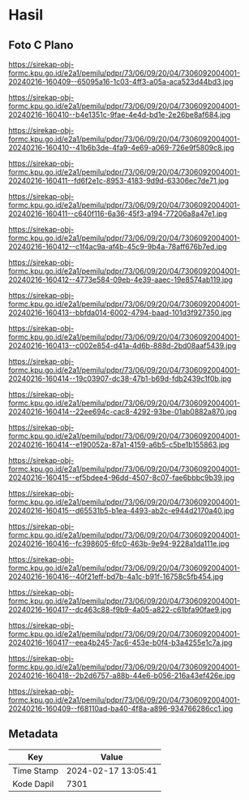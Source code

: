 # Hasil

## Foto C Plano

https://sirekap-obj-formc.kpu.go.id/e2a1/pemilu/pdpr/73/06/09/20/04/7306092004001-20240216-160409--65095a16-1c03-4ff3-a05a-aca523d44bd3.jpg

https://sirekap-obj-formc.kpu.go.id/e2a1/pemilu/pdpr/73/06/09/20/04/7306092004001-20240216-160410--b4e1351c-9fae-4e4d-bd1e-2e26be8af684.jpg

https://sirekap-obj-formc.kpu.go.id/e2a1/pemilu/pdpr/73/06/09/20/04/7306092004001-20240216-160410--41b6b3de-4fa9-4e69-a069-726e9f5809c8.jpg

https://sirekap-obj-formc.kpu.go.id/e2a1/pemilu/pdpr/73/06/09/20/04/7306092004001-20240216-160411--fd6f2e1c-8953-4183-9d9d-63306ec7de71.jpg

https://sirekap-obj-formc.kpu.go.id/e2a1/pemilu/pdpr/73/06/09/20/04/7306092004001-20240216-160411--c640f116-6a36-45f3-a194-77206a8a47e1.jpg

https://sirekap-obj-formc.kpu.go.id/e2a1/pemilu/pdpr/73/06/09/20/04/7306092004001-20240216-160412--c1f4ac9a-af4b-45c9-9b4a-78aff676b7ed.jpg

https://sirekap-obj-formc.kpu.go.id/e2a1/pemilu/pdpr/73/06/09/20/04/7306092004001-20240216-160412--4773e584-09eb-4e39-aaec-19e8574ab119.jpg

https://sirekap-obj-formc.kpu.go.id/e2a1/pemilu/pdpr/73/06/09/20/04/7306092004001-20240216-160413--bbfda014-6002-4794-baad-101d3f927350.jpg

https://sirekap-obj-formc.kpu.go.id/e2a1/pemilu/pdpr/73/06/09/20/04/7306092004001-20240216-160413--c002e854-d41a-4d6b-888d-2bd08aaf5439.jpg

https://sirekap-obj-formc.kpu.go.id/e2a1/pemilu/pdpr/73/06/09/20/04/7306092004001-20240216-160414--19c03907-dc38-47b1-b69d-fdb2439c1f0b.jpg

https://sirekap-obj-formc.kpu.go.id/e2a1/pemilu/pdpr/73/06/09/20/04/7306092004001-20240216-160414--22ee694c-cac8-4292-93be-01ab0882a870.jpg

https://sirekap-obj-formc.kpu.go.id/e2a1/pemilu/pdpr/73/06/09/20/04/7306092004001-20240216-160414--e190052a-87a1-4159-a6b5-c5be1b155863.jpg

https://sirekap-obj-formc.kpu.go.id/e2a1/pemilu/pdpr/73/06/09/20/04/7306092004001-20240216-160415--ef5bdee4-96dd-4507-8c07-fae6bbbc9b39.jpg

https://sirekap-obj-formc.kpu.go.id/e2a1/pemilu/pdpr/73/06/09/20/04/7306092004001-20240216-160415--d65531b5-b1ea-4493-ab2c-e944d2170a40.jpg

https://sirekap-obj-formc.kpu.go.id/e2a1/pemilu/pdpr/73/06/09/20/04/7306092004001-20240216-160416--fc398605-6fc0-463b-9e94-9228a1da111e.jpg

https://sirekap-obj-formc.kpu.go.id/e2a1/pemilu/pdpr/73/06/09/20/04/7306092004001-20240216-160416--40f21eff-bd7b-4a1c-b91f-16758c5fb454.jpg

https://sirekap-obj-formc.kpu.go.id/e2a1/pemilu/pdpr/73/06/09/20/04/7306092004001-20240216-160417--dc463c88-f9b9-4a05-a822-c61bfa90fae9.jpg

https://sirekap-obj-formc.kpu.go.id/e2a1/pemilu/pdpr/73/06/09/20/04/7306092004001-20240216-160417--eea4b245-7ac6-453e-b0f4-b3a4255e1c7a.jpg

https://sirekap-obj-formc.kpu.go.id/e2a1/pemilu/pdpr/73/06/09/20/04/7306092004001-20240216-160418--2b2d6757-a88b-44e6-b056-216a43ef426e.jpg

https://sirekap-obj-formc.kpu.go.id/e2a1/pemilu/pdpr/73/06/09/20/04/7306092004001-20240216-160409--f68110ad-ba40-4f8a-a896-934766286cc1.jpg


## Metadata

| Key        | Value               |
| ---------- | ------------------- |
| Time Stamp | 2024-02-17 13:05:41 |
| Kode Dapil | 7301                |



